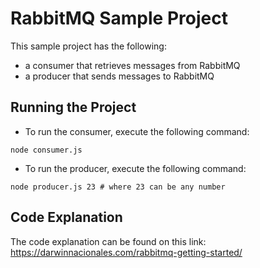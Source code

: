 # RabbitMQ Sample Project

This sample project has the following:
- a consumer that retrieves messages from RabbitMQ
- a producer that sends messages to RabbitMQ

## Running the Project

- To run the consumer, execute the following command:
```shell
node consumer.js
```

- To run the producer, execute the following command:
```shell
node producer.js 23 # where 23 can be any number
```

## Code Explanation

The code explanation can be found on this link: <br>
https://darwinnacionales.com/rabbitmq-getting-started/
